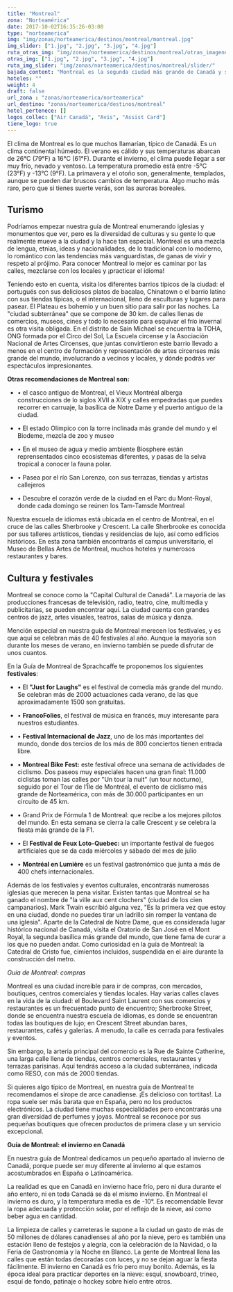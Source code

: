 ```yaml
---
title: "Montreal"
zona: "Norteamérica"
date: 2017-10-02T16:35:26-03:00
type: "norteamerica"
img: "img/zonas/norteamerica/destinos/montreal/montreal.jpg"
img_slider: ["1.jpg", "2.jpg", "3.jpg", "4.jpg"]
ruta_otras_img: "img/zonas/norteamerica/destinos/montreal/otras_imagenes/"
otras_img: ["1.jpg", "2.jpg", "3.jpg", "4.jpg"]
ruta_img_slider: "img/zonas/norteamerica/destinos/montreal/slider/"
bajada_content: "Montreal es la segunda ciudad más grande de Canadá y se encuentra en una isla del Río St. Lawrence, en la provincia de Quebec al oeste de Canadá. Montreal está a sólo 190 km de la capital del país, Ottawa; a 275 km de la capital de Quebec, la Ciudad de Quebec; a 550 km de la ciudad más grande de Canadá, Toronto; y a sólo 625 km de Nueva York."
hoteles: ""
weight: 4
draft: false
url_zona : "zonas/norteamerica/norteamerica"
url_destino: "zonas/norteamerica/destinos/montreal"
hotel_pertenece: []
logos_collec: ["Air Canadá", "Avis", "Assist Card"]
tiene_logo: true
---
```


El clima de Montreal es lo que muchos llamarían, típico de Canadá. Es un clima continental húmedo. El verano es cálido y sus temperaturas abarcan de 26°C (79°F) a 16°C (61°F). Durante el invierno, el clima puede llegar a ser muy frío, nevado y ventoso. La temperatura promedio está entre -5°C (23°F) y -13°C (9°F). La primavera y el otoño son, generalmente, templados, aunque se pueden dar bruscos cambios de temperatura. Algo mucho más raro, pero que si tienes suerte verás, son las auroras boreales.

## Turismo

Podríamos empezar nuestra guía de Montreal enumerando iglesias y monumentos que ver, pero es la diversidad de culturas y su gente lo que realmente mueve a la ciudad y la hace tan especial. Montreal es una mezcla de lengua, etnias, ideas y nacionalidades, de lo tradicional con lo moderno, lo romántico con las tendencias más vanguardistas, de ganas de vivir y respeto al prójimo. Para conocer Montreal lo mejor es caminar por las calles, mezclarse con los locales y ¡practicar el idioma!

Teniendo esto en cuenta, visita los diferentes barrios típicos de la ciudad: el portugués con sus deliciosos platos de bacalao, Chinatown o el barrio latino con sus tiendas típicas, o el internacional, lleno de esculturas y lugares para pasear. El Plateau es bohemio y un buen sitio para salir por las noches. La "ciudad subterránea" que se compone de 30 km. de calles llenas de comercios, museos, cines y todo lo necesario para esquivar el frío invernal es otra visita obligada. En el distrito de Sain Michael se encuentra la TOHA, ONG formada por el Circo del Sol, La Escuela circense y la Asociación Nacional de Artes Circenses, que juntas convirtieron este barrio llevado a menos en el centro de formación y representación de artes circenses más grande del mundo, involucrando a vecinos y locales, y dónde podrás ver espectáculos impresionantes.

**Otras recomendaciones de Montreal son:**

- •	el casco antiguo de Montreal, el Vieux Montréal alberga construcciones de lo siglos XVII a XIX y calles empedradas que puedes recorrer en carruaje, la basílica de Notre Dame y el puerto antiguo de la ciudad.

- •	El estado Olímpico con la torre inclinada más grande del mundo y el Biodeme, mezcla de zoo y museo

- •	En el museo de agua y medio ambiente Biosphere están reprensentados cinco ecosistemas diferentes, y pasas de la selva tropical a conocer la fauna polar.

- •	Pasea por el río San Lorenzo, con sus terrazas, tiendas y artistas callejeros

- •	Descubre el corazón verde de la ciudad en el Parc du Mont-Royal, donde cada domingo se reúnen los Tam-Tamsde Montreal

Nuestra escuela de idiomas está ubicada en el centro de Montreal, en el cruce de las calles Sherbrooke y Crescent. La calle Sherbrooke es conocida por sus talleres artísticos, tiendas y residencias de lujo, así como edificios históricos. En esta zona también encontrarás el campus universitario, el Museo de Bellas Artes de Montreal, muchos hoteles y numerosos restaurantes y bares.

## Cultura y festivales

Montreal se conoce como la "Capital Cultural de Canadá". La mayoría de las producciones francesas de televisión, radio, teatro, cine, multimedia y publicitarias, se pueden encontrar aquí. La ciudad cuenta con grandes centros de jazz, artes visuales, teatros, salas de música y danza.

Mención especial en nuestra guía de Montreal merecen los festivales, y es que aquí se celebran más de 40 festivales al año. Aunque la mayoria son durante los meses de verano, en invierno también se puede disfrutar de unos cuantos.

En la Guía de Montreal de Sprachcaffe te proponemos los siguientes **festivales**:

- •	El **"Just for Laughs"** es el festival de comedia más grande del mundo. Se celebran más de 2000 actuaciones cada verano, de las que aproximadamente 1500 son gratuitas.

- •	**FrancoFolies**, el festival de música en francés, muy interesante para nuestros estudiantes.

- •	**Festival Internacional de Jazz**, uno de los más importantes del mundo, donde dos tercios de los más de 800 conciertos tienen entrada libre.

- •	**Montreal Bike Fest:** este festival ofrece una semana de actividades de ciclismo. Dos paseos muy especiales hacen una gran final: 11.000 ciclistas toman las calles por "Un tour la nuit" (un tour nocturno), seguido por el Tour de l’Île de Montréal, el evento de ciclismo más grande de Norteamérica, con más de 30.000 participantes en un circuito de 45 km.

- •	Grand Prix de Fórmula 1 de Montreal: que recibe a los mejores pilotos del mundo. En esta semana se cierra la calle Crescent y se celebra la fiesta más grande de la F1.

- •	El **Festival de Feux Loto-Quebec:** un importante festival de fuegos artificiales que se da cada miércoles y sábado del mes de julio

- •	**Montréal en Lumière** es un festival gastronómico que junta a más de 400 chefs internacionales.


Además de los festivales y eventos culturales, encontrarás numerosas iglesias que merecen la pena visitar. Existen tantas que Montreal se ha ganado el nombre de "la ville aux cent clochers" (ciudad de los cien campanarios). Mark Twain escribió alguna vez, "Es la primera vez que estoy en una ciudad, donde no puedes tirar un ladrillo sin romper la ventana de una iglesia". Aparte de la Catedral de Notre Dame, que es considerada lugar histórico nacional de Canadá, visita el Oratorio de San José en el Mont Royal, la segunda basílica más grande del mundo, que tiene fama de curar a los que no pueden andar. Como curiosidad en la guía de Montreal: la Catedral de Cristo fue, cimientos incluidos, suspendida en el aire durante la construcción del metro.

*Guía de Montreal: compras*

Montreal es una ciudad increíble para ir de compras, con mercados, boutiques, centros comerciales y tiendas locales. Hay varias calles claves en la vida de la ciudad: el Boulevard Saint Laurent con sus comercios y restaurantes es un frecuentado punto de encuentro; Sherbrooke Street, donde se encuentra nuestra escuela de idiomas, es donde se encuentran todas las boutiques de lujo; en Crescent Street abundan bares, restaurantes, cafés y galerías. A menudo, la calle es cerrada para festivales y eventos.

Sin embargo, la arteria principal del comercio es la Rue de Sainte Catherine, una larga calle llena de tiendas, centros comerciales, restaurantes y terrazas parisinas. Aquí tendrás acceso a la ciudad subterránea, indicada como RESO, con más de 2000 tiendas.

Si quieres algo típico de Montreal, en nuestra guía de Montreal te recomendamos el sirope de arce canadiense. ¡Es delicioso con tortitas!. La ropa suele ser más barata que en España, pero no los productos electrónicos. La ciudad tiene muchas especialidades pero encontrarás una gran diversidad de perfumes y joyas. Montreal se reconoce por sus pequeñas boutiques que ofrecen productos de primera clase y un servicio excepcional.

**Guía de Montreal: el invierno en Canadá**

En nuestra guía de Montreal dedicamos un pequeño apartado al invierno de Canadá, porque puede ser muy diferente al invierno al que estamos acostumbrados en España o Latinoamérica.

La realidad es que en Canadá en invierno hace frío, pero ni dura durante el año entero, ni en toda Canadá se da el mismo invierno. En Montreal el invierno es duro, y la temperatura media es de -10°. Es recomendable llevar la ropa adecuada y protección solar, por el reflejo de la nieve, así como beber agua en cantidad.

La limpieza de calles y carreteras le supone a la ciudad un gasto de más de 50 millones de dólares canadienses al año por la nieve, pero es también una estación lleno de festejos y alegría, con la celebración de la Navidad, o la Feria de Gastronomía y la Noche en Blanco. La gente de Montreal llena las calles que están todas decoradas con luces, y no se dejan aguar la fiesta fácilmente. El invierno en Canadá es frío pero muy bonito. Además, es la época ideal para practicar deportes en la nieve: esquí, snowboard, trineo, esquí de fondo, patinaje o hockey sobre hielo entre otros.

